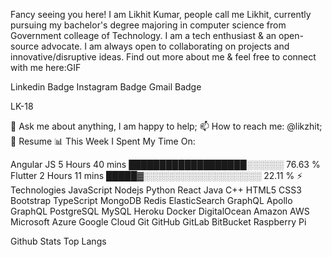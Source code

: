 
Fancy seeing you here! 
I am Likhit Kumar, people call me Likhit, currently pursuing my bachelor's degree majoring in computer science from Government colleage of Technology. I am a tech enthusiast & an open-source advocate. I am always open to collaborating on projects and innovative/disruptive ideas. Find out more about me & feel free to connect with me here:GIF

Linkedin Badge Instagram Badge Gmail Badge

LK-18

💬 Ask me about anything, I am happy to help;
📫 How to reach me: @likzhit;
📝 Resume
📊 This Week I Spent My Time On:

Angular JS   5 Hours 40 mins         ███████████████████░░░░░░   76.63 % 
Flutter      2 Hours 11 mins         █████▓░░░░░░░░░░░░░░░░░░░   22.11 % 
⚡ Technologies
JavaScript Nodejs Python React Java C++ HTML5 CSS3 Bootstrap TypeScript MongoDB Redis ElasticSearch GraphQL Apollo GraphQL PostgreSQL MySQL Heroku Docker DigitalOcean Amazon AWS Microsoft Azure Google Cloud Git GitHub GitLab BitBucket Raspberry Pi

Github Stats Top Langs
